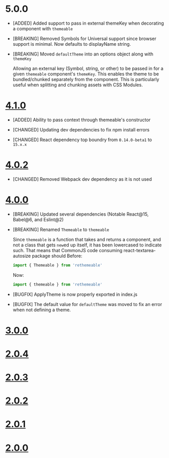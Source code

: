 5.0.0
=====

* [ADDED] Added support to pass in external themeKey when decorating a component with `themeable`
* [BREAKING] Removed Symbols for Universal support since browser support is minimal.  Now defaults to displayName string.
* [BREAKING] Moved `defaultTheme` into an options object along with `themeKey`

  Allowing an external key (Symbol, string, or other) to be passed in for a given `themeable` component's `themeKey`.  This enables the theme to be bundled/chunked separately from the component. This is particularly useful when splitting and chunking assets with CSS Modules.

[4.1.0]
=====

* [ADDED] Ability to pass context through themeable's constructor

* [CHANGED] Updating dev dependencies to fix npm install errors
* [CHANGED] React dependency top boundry from `0.14.0-beta1` to `15.x.x`


[4.0.2]
=====

* [CHANGED] Removed Webpack dev dependency as it is not used


[4.0.0]
=====

* [BREAKING] Updated several dependencies (Notable React@15, Babel@6, and Eslint@2)
* [BREAKING] Renamed `Themeable` to `themeable`

  Since `themeable` is a function that takes and returns a component, and not a class that
  gets `new`ed up itself, it has been lowercased to indicate such.
  That means that CommonJS code consuming react-textarea-autosize package should
  Before:
    ```javascript
    import { Themeable } from 'rethemeable'
    ```
  Now:
    ```javascript
    import { themeable } from 'rethemeable'
    ```

* [BUGFIX] ApplyTheme is now properly exported in index.js
* [BUGFIX] The default value for `defaultTheme` was moved to fix an error when not defining a theme.

[3.0.0]
=====

[2.0.4]
=====

[2.0.3]
=====

[2.0.2]
=====

[2.0.1]
=====

[2.0.0]
=====


[Unreleased]: https://github.com/andreypopp/rethemeable/compare/v4.1.0...HEAD
[4.1.0]: https://github.com/andreypopp/rethemeable/compare/v4.0.2...v4.1.0
[4.0.2]: https://github.com/andreypopp/rethemeable/compare/v4.0.0...v4.0.2
[4.0.0]: https://github.com/andreypopp/rethemeable/compare/v3.0.0...v4.0.0
[3.0.0]: https://github.com/andreypopp/rethemeable/compare/v2.0.4...v3.0.0
[2.0.4]: https://github.com/andreypopp/rethemeable/compare/v2.0.3...v2.0.4
[2.0.3]: https://github.com/andreypopp/rethemeable/compare/v2.0.2...v2.0.3
[2.0.2]: https://github.com/andreypopp/rethemeable/compare/v2.0.1...v2.0.2
[2.0.1]: https://github.com/andreypopp/rethemeable/compare/v2.0.0...v2.0.1
[2.0.0]: https://github.com/andreypopp/rethemeable/compare/v1.0.0...v2.0.0
